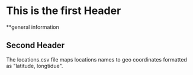 
# This is the first Header
**general information

## Second Header 
The locations.csv file maps locations names to geo coordinates formatted as "latitude, longtidue".